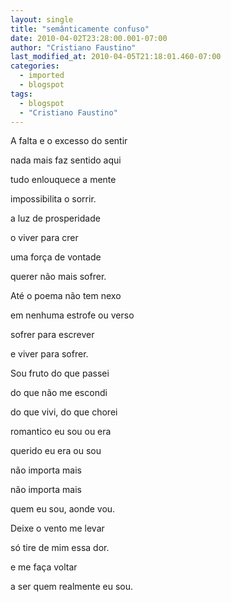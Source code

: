 ```yaml
---
layout: single
title: "semânticamente confuso"
date: 2010-04-02T23:28:00.001-07:00
author: "Cristiano Faustino"
last_modified_at: 2010-04-05T21:18:01.460-07:00
categories:
  - imported
  - blogspot
tags:
  - blogspot
  - "Cristiano Faustino"
---
```


A falta e o excesso do sentir

nada mais faz sentido aqui

tudo enlouquece a mente

impossibilita o sorrir.



a luz de prosperidade

o viver para crer

uma força de vontade

querer não mais sofrer.



Até o poema não tem nexo

em nenhuma estrofe ou verso

sofrer para escrever

e viver para sofrer.



Sou fruto do que passei

do que não me escondi

do que vivi, do que chorei

romantico eu sou ou era

querido eu era ou sou

não importa mais

não importa mais

quem eu sou, aonde vou.

Deixe o vento me levar

só tire de mim essa dor.

e me faça voltar

a ser quem realmente eu sou.